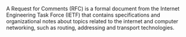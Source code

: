 A Request for Comments (RFC) is a formal document from the Internet Engineering Task Force (IETF) that contains specifications and organizational notes about topics related to the internet and computer networking, such as routing, addressing and transport technologies.
